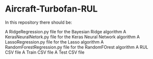 # Aircraft-Turbofan-RUL

In this repository there should be:

A RidgeRegression.py file for the Bayesian Ridge algorithm
A KerasNeuralNetork.py file for the Keras Neural Network algorithm
A LassoRegression.py file for the Lasso algorithm 
A RandomForestRegression.py file for the RandomFOrest algorithm 
A RUL CSV file
A Train CSV file 
A Test CSV file
